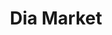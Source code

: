 ---
title: "Dia Market"
url: /ciudad-autonoma-de-buenos-aires/dia-market-avenida-doctor-ricardo-balbin-2/
shop: Supermarkt
---